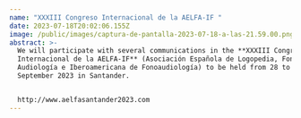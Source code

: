 ```yaml
---
name: "XXXIII Congreso Internacional de la AELFA-IF "
date: 2023-07-18T20:02:06.155Z
image: /public/images/captura-de-pantalla-2023-07-18-a-las-21.59.00.png
abstract: >-
  We will participate with several communications in the **XXXIII Congreso
  Internacional de la AELFA-IF** (Asociación Española de Logopedia, Foniatría y
  Audiología e Iberoamericana de Fonoaudiología) to be held from 28 to 30
  September 2023 in Santander.


  http://www.aelfasantander2023.com
---
```

